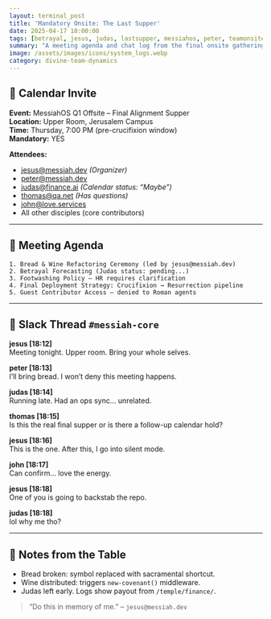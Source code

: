 ```yaml
---
layout: terminal_post
title: 'Mandatory Onsite: The Last Supper'
date: 2025-04-17 10:00:00
tags: [betrayal, jesus, judas, lastsupper, messiahos, peter, teamonsite, thomas, john]
summary: "A meeting agenda and chat log from the final onsite gathering of the MessiahOS core team."
image: /assets/images/icons/system_logs.webp
category: divine-team-dynamics
---
```


## 📅 Calendar Invite

**Event:** MessiahOS Q1 Offsite – Final Alignment Supper  
**Location:** Upper Room, Jerusalem Campus  
**Time:** Thursday, 7:00 PM (pre-crucifixion window)  
**Mandatory:** YES

**Attendees:**

-   jesus@messiah.dev _(Organizer)_
-   peter@messiah.dev
-   judas@finance.ai _(Calendar status: “Maybe”)_
-   thomas@qa.net _(Has questions)_
-   john@love.services
-   All other disciples (core contributors)

---

## 🧾 Meeting Agenda

```
1. Bread & Wine Refactoring Ceremony (led by jesus@messiah.dev)
2. Betrayal Forecasting (Judas status: pending...)
3. Footwashing Policy — HR requires clarification
4. Final Deployment Strategy: Crucifixion → Resurrection pipeline
5. Guest Contributor Access — denied to Roman agents
```

---

## 💬 Slack Thread `#messiah-core`

**jesus [18:12]**  
Meeting tonight. Upper room. Bring your whole selves.

**peter [18:13]**  
I’ll bring bread. I won’t deny this meeting happens.

**judas [18:14]**  
Running late. Had an ops sync... unrelated.

**thomas [18:15]**  
Is this the real final supper or is there a follow-up calendar hold?

**jesus [18:16]**  
This is the one. After this, I go into silent mode.

**john [18:17]**  
Can confirm... love the energy.

**jesus [18:18]**  
One of you is going to backstab the repo.

**judas [18:18]**  
lol why me tho?

---

## 🍷 Notes from the Table

-   Bread broken: symbol replaced with sacramental shortcut.
-   Wine distributed: triggers `new-covenant()` middleware.
-   Judas left early. Logs show payout from `/temple/finance/`.

> “Do this in memory of me.” – `jesus@messiah.dev`
